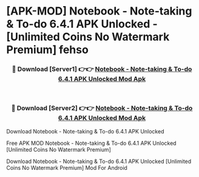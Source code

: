 # [APK-MOD] Notebook - Note-taking & To-do 6.4.1 APK Unlocked - [Unlimited Coins No Watermark Premium] fehso



<div align="center">
<h3>🔴 Download [Server1] 👉👉 <a href="https://momento.my/?title=Notebook_-_Note-taking_&_To-do_6.4.1_APK_Unlocked">Notebook - Note-taking & To-do 6.4.1 APK Unlocked Mod Apk</a></h3><br>

<h3>🔴 Download [Server2] 👉👉 <a href="https://momento.my/?title=Notebook_-_Note-taking_&_To-do_6.4.1_APK_Unlocked">Notebook - Note-taking & To-do 6.4.1 APK Unlocked Mod Apk</a></h3>
</div>



Download Notebook - Note-taking & To-do 6.4.1 APK Unlocked 

Free APK MOD Notebook - Note-taking & To-do 6.4.1 APK Unlocked [Unlimited Coins No Watermark Premium]

Download Notebook - Note-taking & To-do 6.4.1 APK Unlocked [Unlimited Coins No Watermark Premium] Mod For Android
